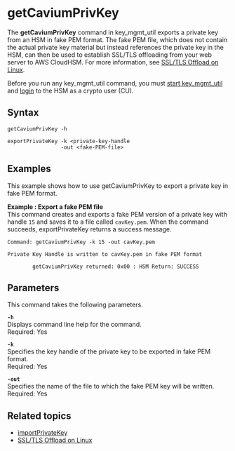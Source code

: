 # getCaviumPrivKey<a name="key_mgmt_util-getCaviumPrivKey"></a>

The **getCaviumPrivKey** command in key\_mgmt\_util exports a private key from an HSM in fake PEM format\. The fake PEM file, which does not contain the actual private key material but instead references the private key in the HSM, can then be used to establish SSL/TLS offloading from your web server to AWS CloudHSM\. For more information, see [SSL/TLS Offload on Linux](ssl-offload-linux.md)\.

Before you run any key\_mgmt\_util command, you must [start key\_mgmt\_util](key_mgmt_util-getting-started.md#key_mgmt_util-start) and [login](key_mgmt_util-getting-started.md#key_mgmt_util-log-in) to the HSM as a crypto user \(CU\)\.

## Syntax<a name="getCaviumPrivKey-syntax"></a>

```
getCaviumPrivKey -h

exportPrivateKey -k <private-key-handle
                 -out <fake-PEM-file>
```

## Examples<a name="getCaviumPrivKey-examples"></a>

This example shows how to use getCaviumPrivKey to export a private key in fake PEM format\.

**Example : Export a fake PEM file**  
This command creates and exports a fake PEM version of a private key with handle `15` and saves it to a file called `cavKey.pem`\. When the command succeeds, exportPrivateKey returns a success message\.  

```
Command: getCaviumPrivKey -k 15 -out cavKey.pem

Private Key Handle is written to cavKey.pem in fake PEM format

        getCaviumPrivKey returned: 0x00 : HSM Return: SUCCESS
```

## Parameters<a name="getCaviumPrivKey-parameters"></a>

This command takes the following parameters\.

**`-h`**  
Displays command line help for the command\.  
Required: Yes

**`-k`**  
Specifies the key handle of the private key to be exported in fake PEM format\.  
Required: Yes

**`-out`**  
Specifies the name of the file to which the fake PEM key will be written\.  
Required: Yes

## Related topics<a name="getCaviumPrivKey-seealso"></a>
+ [importPrivateKey](key_mgmt_util-importPrivateKey.md)
+ [SSL/TLS Offload on Linux](ssl-offload-linux.md)